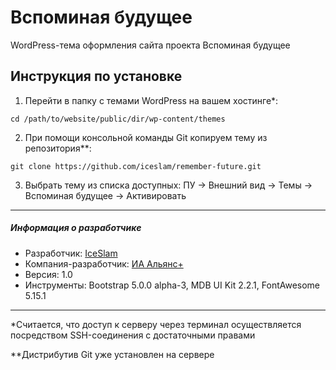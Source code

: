 # Вспоминая будущее

WordPress-тема оформления сайта проекта Вспоминая будущее

## Инструкция по установке

1. Перейти в папку с темами WordPress на вашем хостинге*:

  `cd /path/to/website/public/dir/wp-content/themes`

2. При помощи консольной команды Git копируем тему из репозитория**:

  `git clone https://github.com/iceslam/remember-future.git`

3. Выбрать тему из списка доступных: ПУ -> Внешний вид -> Темы -> Вспоминая будущее -> Активировать

---

##### Информация о разработчике

* Разработчик: [IceSlam](https://iceslam.ru/ "IceSlam")
* Компания-разработчик: [ИА Альянс+](https://alianscompany.ru "Интернет-агентство Альянс+")
* Версия: 1.0
* Инструменты: Bootstrap 5.0.0 alpha-3, MDB UI Kit 2.2.1, FontAwesome 5.15.1

---

*Считается, что доступ к серверу через терминал осуществляется посредством SSH-соединения с достаточными правами

**Дистрибутив Git уже установлен на сервере
